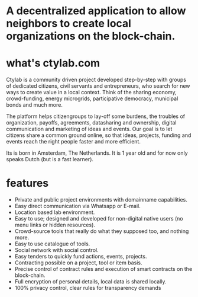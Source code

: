 # A decentralized application to allow neighbors to create local organizations on the block-chain. 

# what's ctylab.com
Ctylab is a community driven project developed step-by-step with groups of dedicated citizens, civil servants and entrepreneurs, who search for new ways to create value in a local context. Think of the sharing economy, crowd-funding, energy microgrids, participative democracy, municipal bonds and much more. 

The platform helps citizengroups to lay-off some burdens, the troubles of organization, payoffs, agreements, datasharing and ownership, digital communication and marketing of ideas and events. Our goal is to let citizens share a common ground online, so that ideas, projects, funding and events reach the right people faster and more efficient.  

Its is born in Amsterdam, The Netherlands. It is 1 year old and for now only speaks Dutch (but is a fast learner).  

# features
*   Private and public project environments with domainname capabilities.
*   Easy direct communication via Whatsapp or E-mail.
*   Location based lab environment. 
*   Easy to use; designed and developed for non-digital native users (no menu links or hidden resources).
*   Crowd-source tools that really do what they supposed too, and nothing more. 
*   Easy to use catalogue of tools.
*   Social network with social control.
*   Easy tenders to quickly fund actions, events, projects.
*   Contracting possible on a project, tool or item basis. 
*   Precise control of contract rules and execution of smart contracts on the block-chain.
*   Full encryption of personal details, local data is shared locally. 
*   100% privacy control, clear rules for transparency demands
